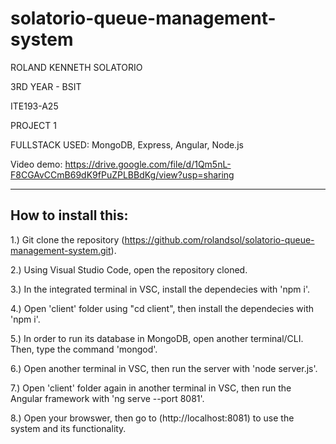 # solatorio-queue-management-system


ROLAND KENNETH SOLATORIO

3RD YEAR - BSIT

ITE193-A25

PROJECT 1

FULLSTACK USED: MongoDB, Express, Angular, Node.js

Video demo: https://drive.google.com/file/d/1Qm5nL-F8CGAvCCmB69dK9fPuZPLBBdKg/view?usp=sharing


--------------------------------------------------------------------------------------------------------------------


## How to install this:

1.) Git clone the repository (https://github.com/rolandsol/solatorio-queue-management-system.git).

2.) Using Visual Studio Code, open the repository cloned.

3.) In the integrated terminal in VSC, install the dependecies with 'npm i'.

4.) Open 'client' folder using "cd client", then install the dependecies with 'npm i'.

5.) In order to run its database in MongoDB, open another terminal/CLI. Then, type the command 'mongod'.

6.) Open another terminal in VSC, then run the server with 'node server.js'.

7.) Open 'client' folder again in another terminal in VSC, then run the Angular framework with 'ng serve --port 8081'.

8.) Open your browswer, then go to (http://localhost:8081) to use the system and its functionality.
